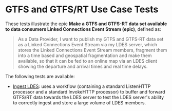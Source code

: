 # GTFS and GTFS/RT Use Case Tests
These tests illustrate the epic **Make a GTFS and GTFS-RT data set available to data consumers Linked Connections Event Stream (epic)**, defined as:

> As a Data Provider, I want to publish my GTFS and GTFS-RT data set as a Linked Connections Event Stream via my LDES server, which stores the Linked Connections Event Stream members, fragment them into a time based and geospatial  fragmentation and make them available, so that it can be fed to an online map via an LDES client showing the departure and arrival times and real time delays.

The following tests are available:
* [Ingest LDES](./1.ingest-ldes/README.md): uses a workflow (containing a standard ListenHTTP processor and a standard InvokeHTTP processor) to buffer and forward GTFS/RT data towards the LDES server to test the LDES server's ability to correctly ingest and store a large volume of LDES members.
